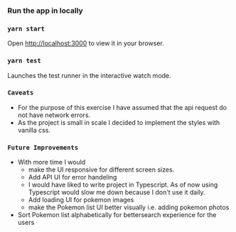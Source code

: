 ### Run the app in locally

### `yarn start`

Open [http://localhost:3000](http://localhost:3000) to view it in your browser.

### `yarn test`

Launches the test runner in the interactive watch mode.

### `Caveats`

- For the purpose of this exercise I have assumed that the api request do not have network errors.
- As the project is small in scale I decided to implement the styles with vanilla css.

### `Future Improvements`

- With more time I would
  - make the UI responsive for different screen sizes.
  - Add API UI for error handeling
  - I would have liked to write project in Typescript. As of now using Typescript would slow me down because I don't use it daily.
  - Add loading UI for pokemon images
  - make the Pokemon list UI better visually i.e. adding pokemon photos
- Sort Pokemon list alphabetically for bettersearch experience for the users
